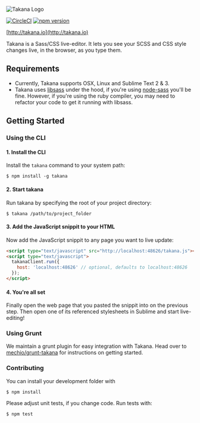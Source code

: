 ![Takana Logo](https://raw.github.com/mechio/takana/master/takana.png)

[![CircleCI](https://circleci.com/gh/mechio/takana.svg?style=svg)](https://circleci.com/gh/mechio/takana)
[![npm version](https://badge.fury.io/js/takana.svg)](http://badge.fury.io/js/takana)

[http://takana.io](http://takana.io)

Takana is a Sass/CSS live-editor. It lets you see your SCSS and CSS style changes live, in the browser, as you type them.

## Requirements

- Currently, Takana supports OSX, Linux and Sublime Text 2 & 3.
- Takana uses [libsass](https://github.com/hcatlin/libsass) under the hood, if you're using [node-sass](https://github.com/andrew/node-sass) you'll be fine. However, if you're using the ruby compiler, you may need to refactor your code to get it running with libsass.


## Getting Started

### Using the CLI

#### 1. Install the CLI

Install the `takana` command to your system path:

```
$ npm install -g takana
```

#### 2. Start takana

Run takana by specifying the root of your project directory:

```
$ takana /path/to/project_folder
```

#### 3. Add the JavaScript snippit to your HTML

Now add the JavaScript snippit to any page you want to live update:

```html
<script type="text/javascript" src="http://localhost:48626/takana.js"></script>
<script type="text/javascript">
  takanaClient.run({
    host: 'localhost:48626' // optional, defaults to localhost:48626
  });
</script>
```

#### 4. You're all set

Finally open the web page that you pasted the snippit into on the previous step. Then open one of its referenced stylesheets in Sublime and start live-editing!

### Using Grunt

We maintain a grunt plugin for easy integration with Takana. Head over to [mechio/grunt-takana](https://github.com/mechio/grunt-takana) for instructions on getting started.



### Contributing

You can install your development folder with

    $ npm install

Please adjust unit tests, if you change code. Run tests with:

    $ npm test

